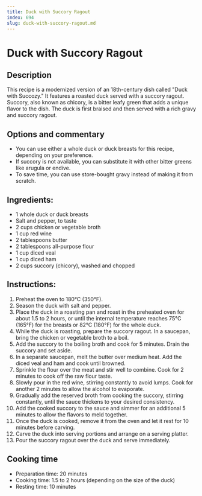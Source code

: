 ```yaml
---
title: Duck with Succory Ragout
index: 694
slug: duck-with-succory-ragout.md
---
```


# Duck with Succory Ragout

## Description
This recipe is a modernized version of an 18th-century dish called "Duck with Succozy." It features a roasted duck served with a succory ragout. Succory, also known as chicory, is a bitter leafy green that adds a unique flavor to the dish. The duck is first braised and then served with a rich gravy and succory ragout.

## Options and commentary
- You can use either a whole duck or duck breasts for this recipe, depending on your preference.
- If succory is not available, you can substitute it with other bitter greens like arugula or endive.
- To save time, you can use store-bought gravy instead of making it from scratch.

## Ingredients:
- 1 whole duck or duck breasts
- Salt and pepper, to taste
- 2 cups chicken or vegetable broth
- 1 cup red wine
- 2 tablespoons butter
- 2 tablespoons all-purpose flour
- 1 cup diced veal
- 1 cup diced ham
- 2 cups succory (chicory), washed and chopped

## Instructions:
1. Preheat the oven to 180°C (350°F).
2. Season the duck with salt and pepper.
3. Place the duck in a roasting pan and roast in the preheated oven for about 1.5 to 2 hours, or until the internal temperature reaches 75°C (165°F) for the breasts or 82°C (180°F) for the whole duck.
4. While the duck is roasting, prepare the succory ragout. In a saucepan, bring the chicken or vegetable broth to a boil.
5. Add the succory to the boiling broth and cook for 5 minutes. Drain the succory and set aside.
6. In a separate saucepan, melt the butter over medium heat. Add the diced veal and ham and cook until browned.
7. Sprinkle the flour over the meat and stir well to combine. Cook for 2 minutes to cook off the raw flour taste.
8. Slowly pour in the red wine, stirring constantly to avoid lumps. Cook for another 2 minutes to allow the alcohol to evaporate.
9. Gradually add the reserved broth from cooking the succory, stirring constantly, until the sauce thickens to your desired consistency.
10. Add the cooked succory to the sauce and simmer for an additional 5 minutes to allow the flavors to meld together.
11. Once the duck is cooked, remove it from the oven and let it rest for 10 minutes before carving.
12. Carve the duck into serving portions and arrange on a serving platter.
13. Pour the succory ragout over the duck and serve immediately.

## Cooking time
- Preparation time: 20 minutes
- Cooking time: 1.5 to 2 hours (depending on the size of the duck)
- Resting time: 10 minutes